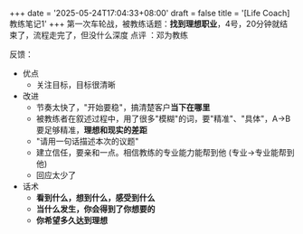 +++
date = '2025-05-24T17:04:33+08:00'
draft = false
title = '[Life Coach]教练笔记1'
+++
第一次车轮战，被教练话题：**找到理想职业**，4号，20分钟就结束了，流程走完了，但没什么深度
点评 ：邓为教练
<!--more-->

反馈：

- 优点
  - 关注目标，目标很清晰
- 改进
  - 节奏太快了，"开始要稳"，搞清楚客户**当下在哪里**
  - 被教练者在叙述过程中，用了很多"模糊"的词，要"精准"、"具体"，A->B 要足够精准，**理想和现实的差距**
  - "请用一句话描述本次的议题"
  - 建立信任，要亲和一点。相信教练的专业能力能帮到他 (专业->专业能帮到他)
  - 回应太少了
- 话术
  - **看到什么，想到什么，感受到什么**
  - **当什么发生，你会得到了你想要的**
  - **你希望多久达到理想**




